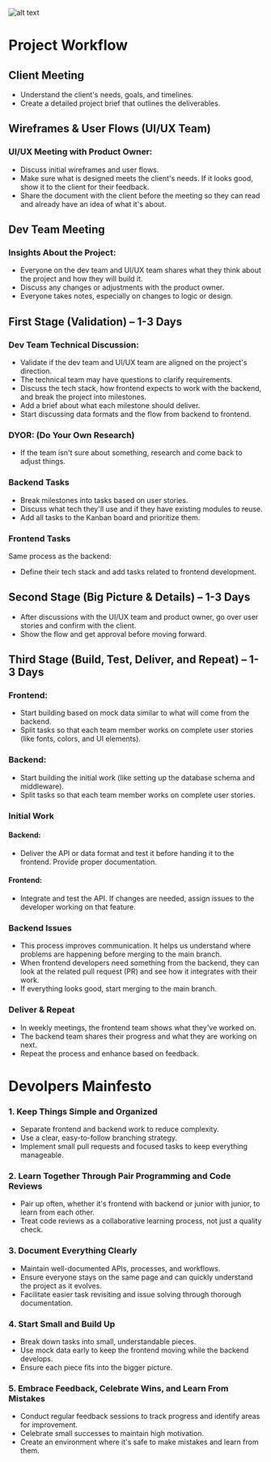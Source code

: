 ![alt text](WorkFlow.png)

# Project Workflow

## Client Meeting
- Understand the client's needs, goals, and timelines.
- Create a detailed project brief that outlines the deliverables.

## Wireframes & User Flows (UI/UX Team)
### UI/UX Meeting with Product Owner:
- Discuss initial wireframes and user flows.
- Make sure what is designed meets the client's needs. If it looks good, show it to the client for their feedback.
- Share the document with the client before the meeting so they can read and already have an idea of what it's about.

## Dev Team Meeting
### Insights About the Project:
- Everyone on the dev team and UI/UX team shares what they think about the project and how they will build it.
- Discuss any changes or adjustments with the product owner.
- Everyone takes notes, especially on changes to logic or design.

## First Stage (Validation) – 1-3 Days
### Dev Team Technical Discussion:
- Validate if the dev team and UI/UX team are aligned on the project's direction.
- The technical team may have questions to clarify requirements.
- Discuss the tech stack, how frontend expects to work with the backend, and break the project into milestones.
- Add a brief about what each milestone should deliver.
- Start discussing data formats and the flow from backend to frontend.

### DYOR: (Do Your Own Research)
- If the team isn't sure about something, research and come back to adjust things.

### Backend Tasks
- Break milestones into tasks based on user stories.
- Discuss what tech they'll use and if they have existing modules to reuse.
- Add all tasks to the Kanban board and prioritize them.

### Frontend Tasks
Same process as the backend:
- Define their tech stack and add tasks related to frontend development.

## Second Stage (Big Picture & Details) – 1-3 Days
- After discussions with the UI/UX team and product owner, go over user stories and confirm with the client.
- Show the flow and get approval before moving forward.

## Third Stage (Build, Test, Deliver, and Repeat) – 1-3 Days
### Frontend:
- Start building based on mock data similar to what will come from the backend.
- Split tasks so that each team member works on complete user stories (like fonts, colors, and UI elements).

### Backend:
- Start building the initial work (like setting up the database schema and middleware).
- Split tasks so that each team member works on complete user stories.

### Initial Work
#### Backend:
- Deliver the API or data format and test it before handing it to the frontend. Provide proper documentation.

#### Frontend:
- Integrate and test the API. If changes are needed, assign issues to the developer working on that feature.

### Backend Issues
- This process improves communication. It helps us understand where problems are happening before merging to the main branch.
- When frontend developers need something from the backend, they can look at the related pull request (PR) and see how it integrates with their work.
- If everything looks good, start merging to the main branch.

### Deliver & Repeat
- In weekly meetings, the frontend team shows what they've worked on.
- The backend team shares their progress and what they are working on next.
- Repeat the process and enhance based on feedback.

# Devolpers Mainfesto 

### 1. Keep Things Simple and Organized
   - Separate frontend and backend work to reduce complexity.
   - Use a clear, easy-to-follow branching strategy.
   - Implement small pull requests and focused tasks to keep everything manageable.

### 2. Learn Together Through Pair Programming and Code Reviews
   - Pair up often, whether it's frontend with backend or junior with junior, to learn from each other.
   - Treat code reviews as a collaborative learning process, not just a quality check.

### 3. Document Everything Clearly
   - Maintain well-documented APIs, processes, and workflows.
   - Ensure everyone stays on the same page and can quickly understand the project as it evolves.
   - Facilitate easier task revisiting and issue solving through thorough documentation.

### 4. Start Small and Build Up
   - Break down tasks into small, understandable pieces.
   - Use mock data early to keep the frontend moving while the backend develops.
   - Ensure each piece fits into the bigger picture.

### 5. Embrace Feedback, Celebrate Wins, and Learn From Mistakes
   - Conduct regular feedback sessions to track progress and identify areas for improvement.
   - Celebrate small successes to maintain high motivation.
   - Create an environment where it's safe to make mistakes and learn from them.
